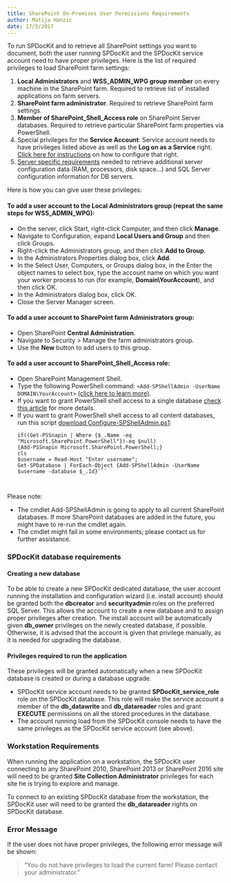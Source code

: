 ```yaml
---  
title: SharePoint On-Premises User Permissions Requirements
author: Matija Hanzic  
date: 17/5/2017  
--- 
```

To run SPDocKit and to retrieve all SharePoint settings you want to document, both the user running SPDocKit and the SPDocKit service account need to have proper privileges. Here is the list of required privileges to load SharePoint farm settings:

1. __Local Administrators__ and __WSS_ADMIN_WPG group member__ on every machine in the SharePoint farm. Required to retrieve list of installed applications on farm servers.
2. __SharePoint farm administrator__. Required to retrieve SharePoint farm settings.
3. __Member of SharePoint_Shell_Access role__ on SharePoint Server databases. Required to retrieve particular SharePoint farm properties via PowerShell.
4. Special privileges for the __Service Account__: Service account needs to have privileges listed above as well as the __Log on as a Service__ right. [Click here for instructions](http://technet.microsoft.com/en-us/library/cc794944(WS.10).aspx) on how to configure that right.
5. [Server specific requirements](#internal/requirements/server-load-permission-requirements/) needed to retrieve additional server configuration data (RAM, processors, disk space…) and SQL Server configuration information for DB servers.


Here is how you can give user these privileges:

#### To add a user account to the __Local Administrators__ group (repeat the same steps for __WSS_ADMIN_WPG__):
  * On the server, click Start, right-click Computer, and then click __Manage__.
  * Navigate to Configuration, expand __Local Users and Group__ and then click Groups.
  * Right-click the Administrators group, and then click __Add to Group__.
  * In the Administrators Properties dialog box, click __Add__.
  * In the Select User, Computers, or Groups dialog box, in the Enter the object names to select box, type the account name on which you want your worker process to run (for example, __Domain\YourAccount__), and then click OK.
  * In the Administrators dialog box, click OK.
  * Close the Server Manager screen.

#### To add a user account to __SharePoint farm Administrators__ group:
  * Open SharePoint __Central Administration__.
  * Navigate to Security > Manage the farm administrators group.
  * Use the __New__ button to add users to this group.

#### To add a user account to __SharePoint_Shell_Access role__:
  * Open SharePoint Management Shell.
  * Type the following PowerShell command: `<Add-SPShellAdmin -UserName DOMAIN\YourAccount>` [(click here to learn more)](http://technet.microsoft.com/en-us/library/ff607596.aspx).
  * If you want to grant PowerShell shell access to a single database [check this article](http://technet.microsoft.com/en-us/library/ff607596.aspx) for more details.
  * If you want to grant PowerShell shell access to all content databases, run this script [download Configure-SPShellAdmin.ps1](https://www.spdockit.com/wp-content/uploads/2015/02/Configure-SPShellAdmin.zip):
    ```
    if((Get-PSSnapin | Where {$_.Name -eq "Microsoft.SharePoint.PowerShell"})-eq $null) 
    {Add-PSSnapin Microsoft.SharePoint.PowerShell;}  
    cls  
    $username = Read-Host "Enter username";  
    Get-SPDatabase | ForEach-Object {Add-SPShellAdmin -UserName $username -database $_.Id}``` 

 
  Please note:
  * The cmdlet Add-SPShellAdmin is going to apply to all current SharePoint databases. If more SharePoint databases are added in the future, you might have to re-run the cmdlet again.
  * The cmdlet might fail in some environments; please contact us for further assistance.
     
### SPDocKit database requirements

#### Creating a new database

To be able to create a new SPDocKit dedicated database, the user account running the installation and configuration wizard (i.e. install account) should be granted both the __dbcreator__ and __securityadmin__ roles on the preferred SQL Server. This allows the account to create a new database and to assign proper privileges after creation. The install account will be automatically given __db_owner__ privileges on the newly created database, if possible. Otherwise, it is advised that the account is given that privilege manually, as it is needed for upgrading the database.

#### Privileges required to run the application

These privileges will be granted automatically when a new SPDocKit database is created or during a database upgrade.

* SPDocKit service account needs to be granted __SPDocKit_service_role__ role on the SPDocKit database. This role will make the service account a member of the __db_datawrite__ and __db_datareader__ roles and grant __EXECUTE__ permissions on all the stored procedures in the database.
 * The account running load from the SPDocKit console needs to have the same privileges as the SPDocKit service account (see above).

### Workstation Requirements

When running the application on a workstation, the SPDocKit user connecting to any SharePoint 2010, SharePoint 2013 or SharePoint 2016 site will need to be granted __Site Collection Administrator__ privileges for each site he is trying to explore and manage.

To connect to an existing SPDocKit database from the workstation, the SPDocKit user will need to be granted the __db_datareader__ rights on SPDocKit database.

### Error Message

If the user does not have proper privileges, the following error message will be shown:
> “You do not have privileges to load the current farm! Please contact your administrator.”
